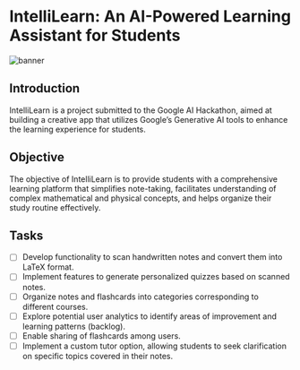 # IntelliLearn: An AI-Powered Learning Assistant for Students

![banner](https://github.com/I2S9/Intelli-Learn/assets/111307883/aa133606-b202-4239-abaf-3c86096a0ecd)

## Introduction

IntelliLearn is a project submitted to the Google AI Hackathon, aimed at building a creative app that utilizes Google’s Generative AI tools to enhance the learning experience for students.

## Objective

The objective of IntelliLearn is to provide students with a comprehensive learning platform that simplifies note-taking, facilitates understanding of complex mathematical and physical concepts, and helps organize their study routine effectively.

## Tasks

- [ ] Develop functionality to scan handwritten notes and convert them into LaTeX format.
- [ ] Implement features to generate personalized quizzes based on scanned notes.
- [ ] Organize notes and flashcards into categories corresponding to different courses.
- [ ] Explore potential user analytics to identify areas of improvement and learning patterns (backlog).
- [ ] Enable sharing of flashcards among users.
- [ ] Implement a custom tutor option, allowing students to seek clarification on specific topics covered in their notes.
